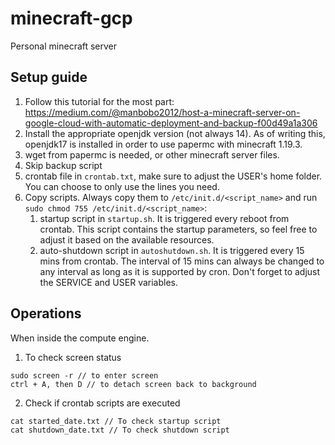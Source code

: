 # minecraft-gcp
Personal minecraft server

## Setup guide

1. Follow this tutorial for the most part: https://medium.com/@manbobo2012/host-a-minecraft-server-on-google-cloud-with-automatic-deployment-and-backup-f00d49a1a306
2. Install the appropriate openjdk version (not always 14). As of writing this, openjdk17 is installed in order to use papermc with minecraft 1.19.3.
3. wget from papermc is needed, or other minecraft server files.
4. Skip backup script
5. crontab file in `crontab.txt`, make sure to adjust the USER's home folder. You can choose to only use the lines you need.
6. Copy scripts. Always copy them to `/etc/init.d/<script_name>` and run `sudo chmod 755 /etc/init.d/<script_name>`:
	1. startup script in `startup.sh`. It is triggered every reboot from crontab. This script contains the startup parameters, so feel free to adjust it based on the available resources.
	2. auto-shutdown script in `autoshutdown.sh`. It is triggered every 15 mins from crontab. The interval of 15 mins can always be changed to any interval as long as it is supported by cron. Don't forget to adjust the SERVICE and USER variables.

## Operations

When inside the compute engine.

1. To check screen status

```
sudo screen -r // to enter screen
ctrl + A, then D // to detach screen back to background
```

2. Check if crontab scripts are executed

```
cat started_date.txt // To check startup script
cat shutdown_date.txt // To check shutdown script
```